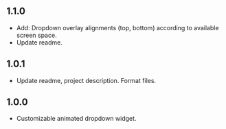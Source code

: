 ## 1.1.0
* Add: Dropdown overlay alignments (top, bottom) according to available screen space.
* Update readme.

## 1.0.1
* Update readme, project description. Format files.

## 1.0.0
* Customizable animated dropdown widget.
